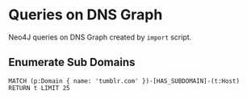 # Queries on DNS Graph
Neo4J queries on DNS Graph created by `import` script.

## Enumerate Sub Domains

```
MATCH (p:Domain { name: 'tumblr.com' })-[HAS_SUBDOMAIN]-(t:Host)
RETURN t LIMIT 25
```